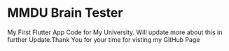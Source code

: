 # MMDU Brain Tester
My First Flutter App Code for My University. Will update  more about this in further Update.Thank You for your time for visting my GitHub Page
